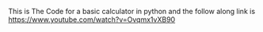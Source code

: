 This is The Code for a basic calculator in python and the follow along link is https://www.youtube.com/watch?v=Ovqmx1vXB90
